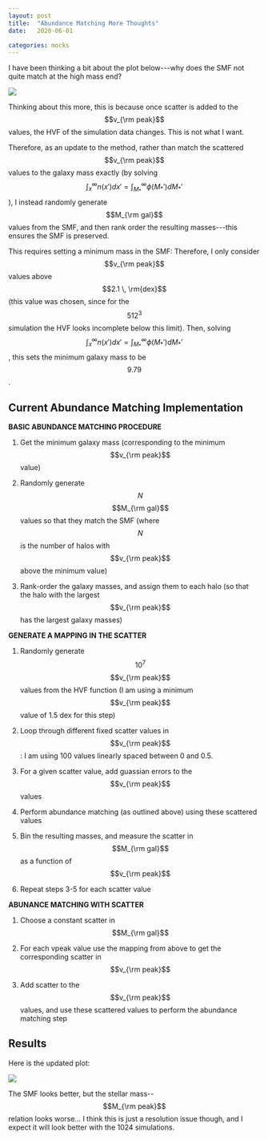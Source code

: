 ```yaml
---
layout: post
title:  "Abundance Matching More Thoughts"
date:   2020-06-01

categories: mocks
---
```


I have been thinking a bit about the plot below---why does the SMF not quite match at the high mass end?

<img src="{{ site.baseurl }}/assets/plots/20200528_AbundanceMatching.png">


Thinking about this more, this is because once scatter is added to the $$v_{\rm peak}$$ values, the HVF of the simulation data changes. This is not what I want.

Therefore, as an update to the method, rather than match the scattered $$v_{\rm peak}$$ values to the galaxy mass exactly (by solving $$\int_x^\infty n(x') dx' = \int_{M_*}^\infty \phi (M_*') dM_*’$$), I instead randomly generate $$M_{\rm gal}$$ values from the SMF, and then rank order the resulting masses---this ensures the SMF is preserved.

This requires setting a minimum mass in the SMF: Therefore, I only consider $$v_{\rm peak}$$ values above $$2.1 \, \rm{dex}$$ (this value was chosen, since for the $$512^3$$ simulation the HVF looks incomplete below this limit). Then, solving $$\int_x^\infty n(x') dx' = \int_{M_*}^\infty \phi (M_*') dM_*’$$, this sets the minimum galaxy mass to be $$9.79$$.

## Current Abundance Matching Implementation


**BASIC ABUNDANCE MATCHING PROCEDURE**

1. Get the minimum galaxy mass (corresponding to the minimum $$v_{\rm peak}$$ value)

2. Randomly generate $$N$$ $$M_{\rm gal}$$ values so that they match the SMF (where $$N$$ is the number of halos with $$v_{\rm peak}$$ above the minimum value)

3. Rank-order the galaxy masses, and assign them to each halo (so that the halo with the largest $$v_{\rm peak}$$ has the largest galaxy masses)

**GENERATE A MAPPING IN THE SCATTER**

1. Randomly generate $$10^7$$ $$v_{\rm peak}$$ values from the HVF function (I am using a minimum $$v_{\rm peak}$$ value of 1.5 dex for this step)

2. Loop through different fixed scatter values in $$v_{\rm peak}$$: I am using 100 values linearly spaced between 0 and 0.5.

3. For a given scatter value, add guassian errors to the $$v_{\rm peak}$$ values

4. Perform abundance matching (as outlined above) using these scattered values

5. Bin the resulting masses, and measure the scatter in $$M_{\rm gal}$$ as a function of $$v_{\rm peak}$$

6. Repeat steps 3-5 for each scatter value

**ABUNANCE MATCHING WITH SCATTER**

1. Choose a constant scatter in $$M_{\rm gal}$$

2. For each vpeak value use the mapping from above to get the corresponding scatter in $$v_{\rm peak}$$

3. Add scatter to the $$v_{\rm peak}$$ values, and use these scattered values to perform the abundance matching step

## Results

Here is the updated plot:

<img src="{{ site.baseurl }}/assets/plots/20200601_AbundanceMatching.png">


The SMF looks better, but the stellar mass--$$M_{\rm peak}$$ relation looks worse... I think this is just a resolution issue though, and I expect it will look better with the 1024 simulations.
